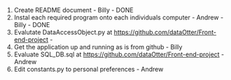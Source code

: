 1. Create README document - Billy - DONE
1. Instal each required program onto each individuals computer - Andrew - Billy - DONE
1. Evalutate DataAccessObject.py at https://github.com/dataOtter/Front-end-project - 
1. Get the application up and running as is from github - Billy
1. Evaluate SQL_DB.sql at https://github.com/dataOtter/Front-end-project - Andrew
1. Edit constants.py to personal preferences - Andrew
